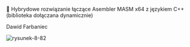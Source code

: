 :scroll: Hybrydowe rozwiązanie łączące Asembler MASM x64 z językiem C++ (biblioteka dołączana dynamicznie)

Dawid Farbaniec

![rysunek-8-82](https://github.com/hakerinfo/masm-x64-basics/blob/main/008-082/rysunek-8-82.png)
